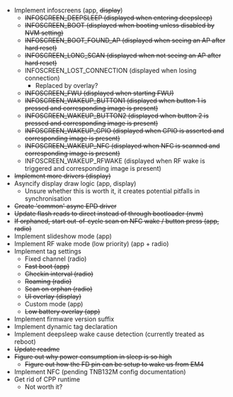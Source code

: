 - Implement infoscreens (app, ~~display~~)
  - ~~INFOSCREEN_DEEPSLEEP (displayed when entering deepsleep)~~
  - ~~INFOSCREEN_BOOT (displayed when booting unless disabled by NVM setting)~~
  - ~~INFOSCREEN_BOOT_FOUND_AP (displayed when seeing an AP after hard reset)~~
  - ~~INFOSCREEN_LONG_SCAN (displayed when not seeing an AP after hard reset)~~
  - INFOSCREEN_LOST_CONNECTION (displayed when losing connection)
    - Replaced by overlay?
  - ~~INFOSCREEN_FWU (displayed when starting FWU)~~
  - ~~INFOSCREEN_WAKEUP_BUTTON1 (displayed when button 1 is pressed and corresponding image is present)~~
  - ~~INFOSCREEN_WAKEUP_BUTTON2 (displayed when button 2 is pressed and corresponding image is present)~~
  - ~~INFOSCREEN_WAKEUP_GPIO (displayed when GPIO is asserted and corresponding image is present)~~
  - ~~INFOSCREEN_WAKEUP_NFC (displayed when NFC is scanned and corresponding image is present)~~
  - INFOSCREEN_WAKEUP_RFWAKE (displayed when RF wake is triggered and corresponding image is present)
- ~~Implement more drivers (display)~~
- Asyncify display draw logic (app, display)
  - Unsure whether this is worth it, it creates potential pitfalls in synchronisation
- ~~Create 'common' async EPD driver~~
- ~~Update flash reads to direct instead of through bootloader (nvm)~~
- ~~If orphaned, start out-of-cycle scan on NFC wake / button press (app, radio)~~
- Implement slideshow mode (app)
- Implement RF wake mode (low priority) (app + radio)
- Implement tag settings
  - Fixed channel (radio)
  - ~~Fast boot (app)~~
  - ~~Checkin interval (radio)~~
  - ~~Roaming (radio)~~
  - ~~Scan on orphan (radio)~~
  - ~~UI overlay (display)~~
  - Custom mode (app)
  - ~~Low battery overlay (app)~~
- Implement firmware version suffix
- Implement dynamic tag declaration
- Implement deepsleep wake cause detection (currently treated as reboot)
- ~~Update readme~~
- ~~Figure out why power consumption in sleep is so high~~
  - ~~Figure out how the FD pin can be setup to wake us from EM4~~
- Implement NFC (pending TNB132M config documentation)
- Get rid of CPP runtime
  - Not worth it?
